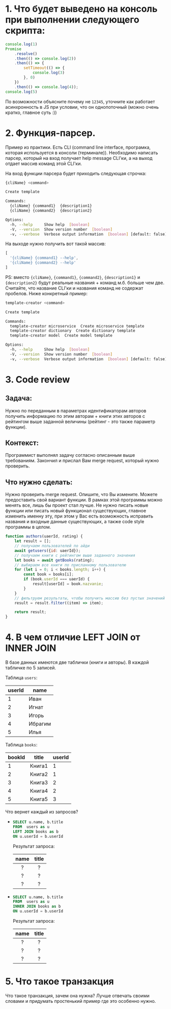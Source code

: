 # 1. Что будет выведено на консоль при выполнении следующего скрипта:

```js
console.log(1)
Promise
    .resolve()
    .then(() => console.log(2))
    .then(() => {
        setTimeout(() => {
            console.log(3)
        }, 0)
    })
    .then(() => console.log(4));
console.log(5)
```

По возможности объясните почему не `12345`, уточните как работает асинхронность в JS при условии, что он однопоточный (можно очень кратко, главное суть :))

# 2. Функция-парсер.

Пример из практики. Есть CLI (command line interface, програмка, которая используется в консоли (терминале)). Необходимо написать парсер, который на вход получает help message CLI'ки, а на выход отдает массив команд этой CLI'ки.

На вход функции парсера будет приходить следующая строчка:

```bash
{cliName} <command>

Create template

Commands:
  {cliName} {command1}  {description1}
  {cliName} {command2}  {description2}

Options:
  -h, --help     Show help  [boolean]
  -V, --version  Show version number  [boolean]
  -v, --verbose  Verbose output information  [boolean] [default: false]
```

На выходе нужно получить вот такой массив:

```js
[
  '{cliName} {command1} --help',
  '{cliName} {command2} --help'
]
```

PS: вместо `{cliName}`, `{command1}`, `{command2}`, `{description1}` и `{description2}` будут реальные названия + команд м.б. больше чем две. Считайте, что название CLI'ки и названия команд не содержат пробелов. Ниже конкретный пример:

```bash
template-creator <command>

Create template

Commands:
  template-creator microservice  Create microservice template
  template-creator dictionary  Create dictionary template
  template-creator model  Create model template

Options:
  -h, --help     Show help  [boolean]
  -V, --version  Show version number  [boolean]
  -v, --verbose  Verbose output information  [boolean] [default: false]
```

# 3. Code review

## Задача:

Нужно по переданным в параметрах идентификаторам авторов получить информацию по этим авторам + книги этих авторов с рейтингом выше заданной величины (рейтинг - это также параметр функции).

## Контекст:

Программист выполнял задачу согласно описанным выше требованиям. Закончил и прислал Вам merge request, который нужно проверить.

## Что нужно сделать:

Нужно проверить merge request. Опишите, что Вы измените. Можете предоставить свой вариант функции. В рамках этой программы можно менять все, лишь бы проект стал лучше. Не нужно писать новые функции или писать новый функционал существующих, главное изменить именну эту, при этом у Вас есть возможность исправить названия и входные данные существующих, а также code style программы в целом.

```js
function authors(uaerId, rating) {
    let result = [];
    // получаем пользователей по айди 
    await getusers({id: uaerId});
    // получаем книги с рейтингом выше заданного значения
    let books = await getBooks(rating);
    // выбираем все книги по присланному пользователю
    for (let i = 0; i < books.length; i++) {
        const book = books[i];
        if (book.userId === uaerId) {
            result[userId] = book.nazvanie;
        }
    }
    // фильтруем результаты, чтобы получить массив без пустых значений 
    result = result.filter((item) => item);

    return result;
}
```

# 4. В чем отличие LEFT JOIN от INNER JOIN

В базе данных имеются две таблички (книги и авторы). В каждой табличке по 5 записей.

Таблица `users`:

| userId | name    |
| ------ | ------- |
| 1      | Иван    |
| 2      | Игнат   |
| 3      | Игорь   |
| 4      | Ибрагим |
| 5      | Илья    |

Таблица `books`:

| bookId | title  | userId |
| ------ | ------ | ------ |
| 1      | Книга1 | 1      |
| 2      | Книга2 | 1      |
| 3      | Книга3 | 2      |
| 4      | Книга4 | 2      |
| 5      | Книга5 | 3      |

Что вернет каждый из запросов?

-
  ```sql
  SELECT u.name, b.title
  FROM  users as u
  LEFT JOIN books as b
  ON u.userId = b.userId
  ```

  Результат запроса:

  | name  | title |
  | :---: | :---: |
  |   ?   |   ?   |
  |   ?   |   ?   |
  |   ?   |   ?   |
-
  ```sql
  SELECT u.name, b.title
  FROM  users as u
  INNER JOIN books as b
  ON u.userId = b.userId
  ```

  Результат запроса:

  | name  | title |
  | :---: | :---: |
  |   ?   |   ?   |
  |   ?   |   ?   |
  |   ?   |   ?   |

# 5. Что такое транзакция

Что такое транзакция, зачем она нужна? Лучше отвечать своими словами и придумать простенький пример где это особенно нужно.

